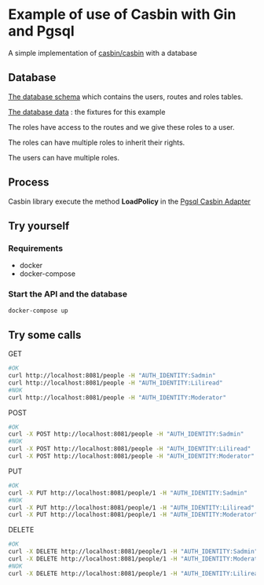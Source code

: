 # Example of use of Casbin with Gin and Pgsql
A simple implementation of [casbin/casbin](https://github.com/casbin/casbin) with a database 

## Database
[The database schema](docker/db/01-schema.sql) which contains the users, routes and roles tables.

[The database data](docker/db/01-schema.sql) : the fixtures for this example

The roles have access to the routes and we give these roles to a user. 

The roles can have multiple roles to inherit their rights.

The users can have multiple roles.

## Process
Casbin library execute the method **LoadPolicy** in the [Pgsql Casbin Adapter](app/mycasbin/adapter.go)

## Try yourself

### Requirements
- docker
- docker-compose

### Start the API and the database

```sh
docker-compose up
```

## Try some calls

GET 
```sh
#OK
curl http://localhost:8081/people -H "AUTH_IDENTITY:Sadmin"
curl http://localhost:8081/people -H "AUTH_IDENTITY:Liliread"
#NOK
curl http://localhost:8081/people -H "AUTH_IDENTITY:Moderator"
```

POST 
```sh
#OK
curl -X POST http://localhost:8081/people -H "AUTH_IDENTITY:Sadmin"
#NOK
curl -X POST http://localhost:8081/people -H "AUTH_IDENTITY:Liliread"
curl -X POST http://localhost:8081/people -H "AUTH_IDENTITY:Moderator"
```

PUT 
```sh
#OK
curl -X PUT http://localhost:8081/people/1 -H "AUTH_IDENTITY:Sadmin"
#NOK
curl -X PUT http://localhost:8081/people/1 -H "AUTH_IDENTITY:Liliread"
curl -X PUT http://localhost:8081/people/1 -H "AUTH_IDENTITY:Moderator"
```

DELETE 
```sh
#OK
curl -X DELETE http://localhost:8081/people/1 -H "AUTH_IDENTITY:Sadmin"
curl -X DELETE http://localhost:8081/people/1 -H "AUTH_IDENTITY:Moderator"
#NOK
curl -X DELETE http://localhost:8081/people/1 -H "AUTH_IDENTITY:Liliread"
```
